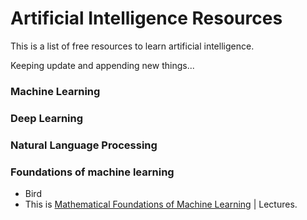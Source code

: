 # Artificial Intelligence Resources


This is a list of free resources to learn artificial intelligence.

Keeping update and appending new things...

### Machine Learning


### Deep Learning



### Natural Language Processing


### Foundations of machine learning

<ul>
<li>Bird</li>
<li>This is <a href="https://willett.psd.uchicago.edu/teaching/mathematical-foundations-of-machine-learning-fall-2021/" title="Title">Mathematical Foundations of Machine Learning</a> | Lectures.</li>
</ul>
